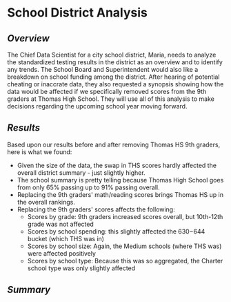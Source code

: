 # School District Analysis
## *Overview*
The Chief Data Scientist for a city school district, Maria, needs to analyze the standardized testing results in the district as an overview and to identify any trends. The School Board and Superintendent would also like a breakdown on school funding among the district. After hearing of potential cheating or inaccrate data, they also requested a synopsis showing how the data would be affected if we specifically removed scores from the 9th graders at Thomas High School. They will use all of this analysis to make decisions regarding the upcoming school year moving forward. 
## *Results*
Based upon our results before and after removing Thomas HS 9th graders, here is what we found:
* Given the size of the data, the swap in THS scores hardly affected the overall district summary - just slightly higher.
* The school summary is pretty telling because Thomas High School goes from only 65% passing up to 91% passing overall.
* Replacing the 9th graders' math/reading scores brings Thomas HS up in the overall rankings.
* Replacing the 9th graders' scores affects the following:
  * Scores by grade: 9th graders increased scores overall, but 10th-12th grade was not affected
  * Scores by school spending: this slightly affected the $630-$644 bucket (which THS was in)
  * Scores by school size: Again, the Medium schools (where THS was) were affected positively
  * Scores by school type: Because this was so aggregated, the Charter school type was only slightly affected
## *Summary*

